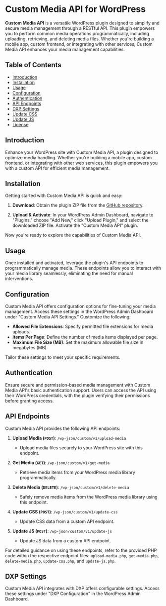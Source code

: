 # Custom Media API for WordPress

**Custom Media API** is a versatile WordPress plugin designed to simplify and secure media management through a RESTful API. This plugin empowers you to perform common media operations programmatically, including uploading, retrieving, and deleting media files. Whether you're building a mobile app, custom frontend, or integrating with other services, Custom Media API enhances your media management capabilities.

## Table of Contents

- [Introduction](#introduction)
- [Installation](#installation)
- [Usage](#usage)
- [Configuration](#configuration)
- [Authentication](#authentication)
- [API Endpoints](#api-endpoints)
- [DXP Settings](#dxp-settings)
- [Update CSS](#update-css)
- [Update JS](#update-js)
- [License](#license)

## Introduction

Enhance your WordPress site with Custom Media API, a plugin designed to optimize media handling. Whether you're building a mobile app, custom frontend, or integrating with other web services, this plugin empowers you with a custom API for efficient media management.

## Installation

Getting started with Custom Media API is quick and easy:

1. **Download**: Obtain the plugin ZIP file from the [GitHub repository](https://github.com/Akshat916/WP_API).

2. **Upload & Activate**: In your WordPress Admin Dashboard, navigate to "Plugins," choose "Add New," click "Upload Plugin," and select the downloaded ZIP file. Activate the "Custom Media API" plugin.

Now you're ready to explore the capabilities of Custom Media API.

## Usage

Once installed and activated, leverage the plugin's API endpoints to programmatically manage media. These endpoints allow you to interact with your media library seamlessly, eliminating the need for manual interventions.

## Configuration

Custom Media API offers configuration options for fine-tuning your media management. Access these settings in the WordPress Admin Dashboard under "Custom Media API Settings." Customize the following:

- **Allowed File Extensions**: Specify permitted file extensions for media uploads.
- **Items Per Page**: Define the number of media items displayed per page.
- **Maximum File Size (MB)**: Set the maximum allowable file size in megabytes (MB).

Tailor these settings to meet your specific requirements.

## Authentication

Ensure secure and permission-based media management with Custom Media API's basic authentication support. Users can access the API using their WordPress credentials, with the plugin verifying their permissions before granting access.

## API Endpoints

Custom Media API provides the following API endpoints:

1. **Upload Media (`POST`)**: `/wp-json/custom/v1/upload-media`
   - Upload media files securely to your WordPress site with this endpoint.

2. **Get Media (`GET`)**: `/wp-json/custom/v1/get-media`
   - Retrieve media items from your WordPress media library programmatically.

3. **Delete Media (`DELETE`)**: `/wp-json/custom/v1/delete-media`
   - Safely remove media items from the WordPress media library using this endpoint.

4. **Update CSS (`POST`)**: `/wp-json/custom/v1/update-css`
   - Update CSS data from a custom API endpoint.

5. **Update JS (`POST`)**: `/wp-json/custom/v1/update-js`
   - Update JS data from a custom API endpoint.

For detailed guidance on using these endpoints, refer to the provided PHP code within the respective endpoint files: `upload-media.php`, `get-media.php`, `delete-media.php`, `update-css.php`, and `update-js.php`.

## DXP Settings

Custom Media API integrates with DXP offers configurable settings. Access these settings under "DXP Configuration" in the WordPress Admin Dashboard.

